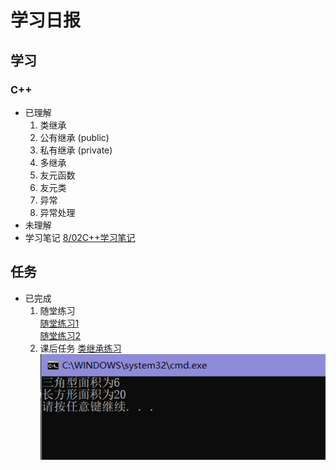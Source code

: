 # 学习日报
## 学习
### C++
* 已理解
    1. 类继承 
    2. 公有继承 (public) 
    3. 私有继承 (private) 
    4. 多继承 
    5. 友元函数
    6. 友元类
    7. 异常
    8. 异常处理
* 未理解
* 学习笔记
[8/02C++学习笔记](http://49.4.68.29:5566/zhangxu1997/summer-test/blob/master/c++/note/802.md)

## 任务
* 已完成
    1. 随堂练习  
    [随堂练习1](http://49.4.68.29:5566/zhangxu1997/summer-test/blob/master/c++/practice/8-02/8_02_1/8_02_1/%E6%BA%90.cpp)  
    [随堂练习2](http://49.4.68.29:5566/zhangxu1997/summer-test/tree/master/c++/practice/8-02/construct)
    2. 课后任务
    [类继承练习](http://49.4.68.29:5566/zhangxu1997/summer-test/tree/master/c++/practice/8-02/task)  
    ![](https://github.com/zhangxu-ai/tupianku/blob/master/802c%2B%2B.PNG)
